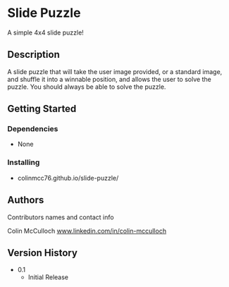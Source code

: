 # Slide Puzzle

A simple 4x4 slide puzzle!

## Description

A slide puzzle that will take the user image provided, or a standard image, and shuffle it into a winnable position, and allows the user to solve the puzzle. You should always be able to solve the puzzle.  

## Getting Started

### Dependencies

* None

### Installing

* colinmcc76.github.io/slide-puzzle/

## Authors

Contributors names and contact info

Colin McCulloch
www.linkedin.com/in/colin-mcculloch

## Version History

* 0.1
    * Initial Release